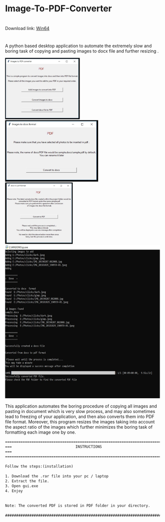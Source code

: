 # Image-To-PDF-Converter
#
Download link:
<a href = "https://github.com/RishavMz/Image-To-PDF-using-Python/blob/master/build/PDFconvert_Win64.rar?raw=true">Win64</a>
#
A python based desktop application to automate the extremely slow and boring task of copying and pasting images to docx file and further resizing .
    
<code><img src="https://raw.githubusercontent.com/RishavMz/Image-To-PDF-using-Python/master/images/p1.JPG" height="200"></code>
<code><img src="https://raw.githubusercontent.com/RishavMz/Image-To-PDF-using-Python/master/images/p2.JPG" height="200"></code>
<code><img src="https://raw.githubusercontent.com/RishavMz/Image-To-PDF-using-Python/master/images/p3.JPG" height="200"></code>
<code><img src="https://raw.githubusercontent.com/RishavMz/Image-To-PDF-using-Python/master/images/p4.JPG" height="500"></code>

    
This application automates the boring procedure of copying all images and pasting in document which is very slow process,
and may also sometimes lead to freezing of your application, and then also converts them into PDF file format. Moreover, this program resizes the images taking into account the aspect ratio
of the images which further minimizes the boring task of formatting each image one by one.    


    ===========================================================================================
    ===                             INSTRUCTIONS                                            ===
    ===========================================================================================

    Follow the steps:(installation)

    1. Download the .rar file into your pc / laptop
    2. Extract the file.
    3. Open gui.exe
    4. Enjoy

	
    Note: The converted PDF is stored in PDF folder in your directory.

    ##################################################################################################




